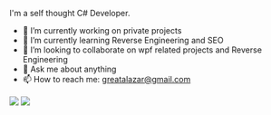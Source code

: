 ﻿I'm a self thought C# Developer. 

- 🔭 I’m currently working on private projects
- 🌱 I’m currently learning Reverse Engineering and SEO
- 👯 I’m looking to collaborate on wpf related projects and Reverse Engineering
- 💬 Ask me about anything
- 📫 How to reach me: greatalazar@gmail.com

<img align="center" src="https://github-readme-stats.vercel.app/api?username=greatalazar&show_icons=true&theme=outrun&count_private=true" />
<img align="center" src="https://github-readme-stats.vercel.app/api/pin/?username=greatalazar&repo=AmharicThesaurus&theme=outrun" />
